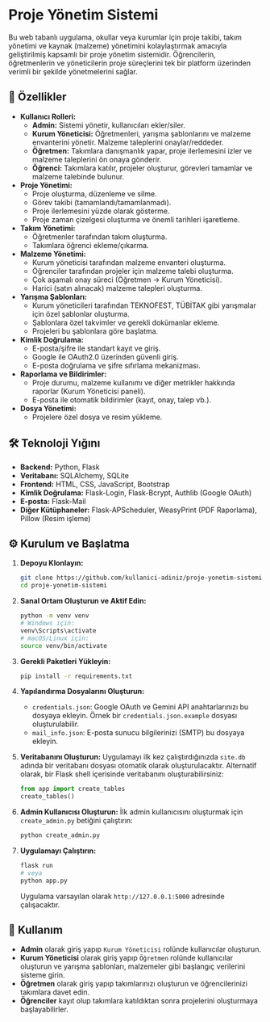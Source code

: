 # Proje Yönetim Sistemi

Bu web tabanlı uygulama, okullar veya kurumlar için proje takibi, takım yönetimi ve kaynak (malzeme) yönetimini kolaylaştırmak amacıyla geliştirilmiş kapsamlı bir proje yönetim sistemidir. Öğrencilerin, öğretmenlerin ve yöneticilerin proje süreçlerini tek bir platform üzerinden verimli bir şekilde yönetmelerini sağlar.

## 🚀 Özellikler

- **Kullanıcı Rolleri:**
  - **Admin:** Sistemi yönetir, kullanıcıları ekler/siler.
  - **Kurum Yöneticisi:** Öğretmenleri, yarışma şablonlarını ve malzeme envanterini yönetir. Malzeme taleplerini onaylar/reddeder.
  - **Öğretmen:** Takımlara danışmanlık yapar, proje ilerlemesini izler ve malzeme taleplerini ön onaya gönderir.
  - **Öğrenci:** Takımlara katılır, projeler oluşturur, görevleri tamamlar ve malzeme talebinde bulunur.
- **Proje Yönetimi:**
  - Proje oluşturma, düzenleme ve silme.
  - Görev takibi (tamamlandı/tamamlanmadı).
  - Proje ilerlemesini yüzde olarak gösterme.
  - Proje zaman çizelgesi oluşturma ve önemli tarihleri işaretleme.
- **Takım Yönetimi:**
  - Öğretmenler tarafından takım oluşturma.
  - Takımlara öğrenci ekleme/çıkarma.
- **Malzeme Yönetimi:**
  - Kurum yöneticisi tarafından malzeme envanteri oluşturma.
  - Öğrenciler tarafından projeler için malzeme talebi oluşturma.
  - Çok aşamalı onay süreci (Öğretmen -> Kurum Yöneticisi).
  - Harici (satın alınacak) malzeme talepleri oluşturma.
- **Yarışma Şablonları:**
  - Kurum yöneticileri tarafından TEKNOFEST, TÜBİTAK gibi yarışmalar için özel şablonlar oluşturma.
  - Şablonlara özel takvimler ve gerekli dokümanlar ekleme.
  - Projeleri bu şablonlara göre başlatma.
- **Kimlik Doğrulama:**
  - E-posta/şifre ile standart kayıt ve giriş.
  - Google ile OAuth2.0 üzerinden güvenli giriş.
  - E-posta doğrulama ve şifre sıfırlama mekanizması.
- **Raporlama ve Bildirimler:**
  - Proje durumu, malzeme kullanımı ve diğer metrikler hakkında raporlar (Kurum Yöneticisi paneli).
  - E-posta ile otomatik bildirimler (kayıt, onay, talep vb.).
- **Dosya Yönetimi:**
  - Projelere özel dosya ve resim yükleme.

## 🛠️ Teknoloji Yığını

- **Backend:** Python, Flask
- **Veritabanı:** SQLAlchemy, SQLite
- **Frontend:** HTML, CSS, JavaScript, Bootstrap
- **Kimlik Doğrulama:** Flask-Login, Flask-Bcrypt, Authlib (Google OAuth)
- **E-posta:** Flask-Mail
- **Diğer Kütüphaneler:** Flask-APScheduler, WeasyPrint (PDF Raporlama), Pillow (Resim işleme)

## ⚙️ Kurulum ve Başlatma

1.  **Depoyu Klonlayın:**
    ```bash
    git clone https://github.com/kullanici-adiniz/proje-yonetim-sistemi.git
    cd proje-yonetim-sistemi
    ```

2.  **Sanal Ortam Oluşturun ve Aktif Edin:**
    ```bash
    python -m venv venv
    # Windows için:
    venv\Scripts\activate
    # macOS/Linux için:
    source venv/bin/activate
    ```

3.  **Gerekli Paketleri Yükleyin:**
    ```bash
    pip install -r requirements.txt
    ```

4.  **Yapılandırma Dosyalarını Oluşturun:**
    - `credentials.json`: Google OAuth ve Gemini API anahtarlarınızı bu dosyaya ekleyin. Örnek bir `credentials.json.example` dosyası oluşturulabilir.
    - `mail_info.json`: E-posta sunucu bilgilerinizi (SMTP) bu dosyaya ekleyin.

5.  **Veritabanını Oluşturun:**
    Uygulamayı ilk kez çalıştırdığınızda `site.db` adında bir veritabanı dosyası otomatik olarak oluşturulacaktır. Alternatif olarak, bir Flask shell içerisinde veritabanını oluşturabilirsiniz:
    ```python
    from app import create_tables
    create_tables()
    ```

6.  **Admin Kullanıcısı Oluşturun:**
    İlk admin kullanıcısını oluşturmak için `create_admin.py` betiğini çalıştırın:
    ```bash
    python create_admin.py
    ```

7.  **Uygulamayı Çalıştırın:**
    ```bash
    flask run
    # veya
    python app.py
    ```
    Uygulama varsayılan olarak `http://127.0.0.1:5000` adresinde çalışacaktır.

## 📖 Kullanım

- **Admin** olarak giriş yapıp `Kurum Yöneticisi` rolünde kullanıcılar oluşturun.
- **Kurum Yöneticisi** olarak giriş yapıp `Öğretmen` rolünde kullanıcılar oluşturun ve yarışma şablonları, malzemeler gibi başlangıç verilerini sisteme girin.
- **Öğretmen** olarak giriş yapıp takımlarınızı oluşturun ve öğrencilerinizi takımlara davet edin.
- **Öğrenciler** kayıt olup takımlara katıldıktan sonra projelerini oluşturmaya başlayabilirler. 
